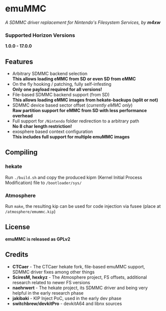 # emuMMC
*A SDMMC driver replacement for Nintendo's Filesystem Services, by **m4xw***  

### Supported Horizon Versions
**1.0.0 - 17.0.0**

## Features
* Arbitrary SDMMC backend selection  
  **This allows loading eMMC from SD or even SD from eMMC**
* On the fly hooking / patching, fully self-infesting  
  **Only one payload required for all versions!**
* File-based SDMMC backend support (from SD)  
  **This allows loading eMMC images from hekate-backups (split or not)**
* SDMMC device based sector offset (*currently eMMC only*)  
  **Raw partition support for eMMC from SD with less performance overhead**
* Full support for `/Nintendo` folder redirection to a arbitrary path  
  **No 8 char length restriction!**
* exosphere based context configuration  
  **This includes full support for multiple emuMMC images**

## Compiling
### hekate
Run `./build.sh` and copy the produced kipm (Kernel Initial Process Modification) file to `/bootloader/sys/`

### Atmosphere
Run `make`, the resulting kip can be used for code injection via fusee (place at `/atmosphere/emummc.kip`)

## License
**emuMMC is released as GPLv2**

## Credits
* **CTCaer** - The CTCaer hekate fork, file-based emuMMC support, SDMMC driver fixes among other things
* **SciresM, hexkyz** - The Atmosphere project, FS offsets, additional research related to newer FS versions
* **naehrwert** - The hekate project, its SDMMC driver and being very helpful in the early research phase
* **jakibaki** - KIP Inject PoC, used in the early dev phase
* **switchbrew/devkitPro** - devkitA64 and libnx sources
